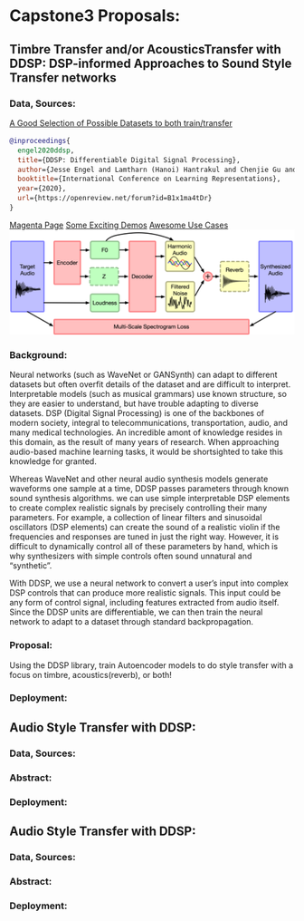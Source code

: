 # Capstone3 Proposals:
## Timbre Transfer and/or AcousticsTransfer with DDSP: DSP-informed Approaches to Sound Style Transfer networks
### Data, Sources:
[A Good Selection of Possible Datasets to both train/transfer](https://www.upf.edu/web/mtg/software-datasets)
```bibtex
@inproceedings{
  engel2020ddsp,
  title={DDSP: Differentiable Digital Signal Processing},
  author={Jesse Engel and Lamtharn (Hanoi) Hantrakul and Chenjie Gu and Adam Roberts},
  booktitle={International Conference on Learning Representations},
  year={2020},
  url={https://openreview.net/forum?id=B1x1ma4tDr}
}
```
[Magenta Page](https://magenta.tensorflow.org/ddsp)
[Some Exciting Demos](https://storage.googleapis.com/ddsp/index.html)
[Awesome Use Cases](https://magenta.tensorflow.org/transcultural)
![](media/ddsp_autoencoder.png)
### Background:
  Neural networks (such as WaveNet or GANSynth) can adapt to different datasets but often overfit details of the dataset and are difficult to interpret. Interpretable models (such as musical grammars) use known structure, so they are easier to understand, but have trouble adapting to diverse datasets. DSP (Digital Signal Processing) is one of the backbones of modern society, integral to telecommunications, transportation, audio, and many medical technologies. An incredible amont of knowledge resides in this domain, as the result of many years of research. When approaching audio-based machine learning tasks, it would be shortsighted to take this knowledge for granted.
  
  Whereas WaveNet and other neural audio synthesis models generate waveforms one sample at a time, DDSP passes parameters through known sound synthesis algorithms. we can use simple interpretable DSP elements to create complex realistic signals by precisely controlling their many parameters. For example, a collection of linear filters and sinusoidal oscillators (DSP elements) can create the sound of a realistic violin if the frequencies and responses are tuned in just the right way. However, it is difficult to dynamically control all of these parameters by hand, which is why synthesizers with simple controls often sound unnatural and “synthetic”. 
  
  With DDSP, we use a neural network to convert a user’s input into complex DSP controls that can produce more realistic signals. This input could be any form of control signal, including features extracted from audio itself. Since the DDSP units are differentiable, we can then train the neural network to adapt to a dataset through standard backpropagation.
### Proposal:
  Using the DDSP library, train Autoencoder models to do style transfer with a focus on timbre, acoustics(reverb), or both! 
### Deployment:
## Audio Style Transfer with DDSP:
### Data, Sources:
### Abstract:
### Deployment:
## Audio Style Transfer with DDSP:
### Data, Sources:
### Abstract:
### Deployment:
